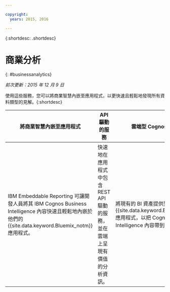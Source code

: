 ```yaml
---

copyright:
  years: 2015, 2016

---
```



{:shortdesc: .shortdesc} 

# 商業分析
{: #businessanalytics}

*前次更新：2015 年 12 月 9 日*

使用這些服務，您可以將商業智慧內嵌至應用程式，以更快速且輕鬆地發現所有資料類型的見解。{:shortdesc}


將商業智慧內嵌至應用程式 | API 驅動的服務 | 雲端型 Cognos BI 內容
--- | --- | ---
IBM Embeddable Reporting 可讓開發人員將其 IBM Cognos Business Intelligence 內容快速且輕鬆地內嵌於他們的 {{site.data.keyword.Bluemix_notm}} 應用程式。 | 快速地在應用程式中包含 REST API 驅動的服務，並在雲端上呈現有價值的分析資訊。 | 將現有的 BI 資產提供到 {{site.data.keyword.Bluemix_notm}} 應用程式，以把 Cognos Business Intelligence 內容帶到雲端。
